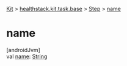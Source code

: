 
[Kit](../../../kit.html) > [healthstack.kit.task.base](../index.html) > [Step](index.html) > [name](name.html)



# name



[androidJvm]\
val [name](name.html): [String](https://kotlinlang.org/api/latest/jvm/stdlib/kotlin/-string/index.html)





